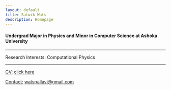 ```yaml
---
layout: default
title: Satwik Wats
description: Homepage
---
```


#### Undergrad Major in Physics and Minor in Computer Science at Ashoka University

<hr />

<strong></strong>




Research Interests: Computational Physics

<hr />
	
<u>CV:</u> <a href="/assets/pdf/SatwikCV.pdf">click here</a>

<u>Contact:</u> <a href="mailto:watssatwik4@gmail.com">watspallavi@gmail.com</a>
